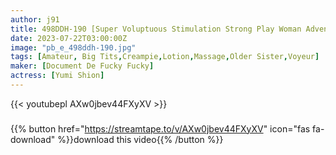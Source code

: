 ```yaml
---
author: j91
title: 498DDH-190 [Super Voluptuous Stimulation Strong Play Woman Advent! The Effect Of A Massage That Is Clearly Not For Healing Purposes Is…] Massage With Personal Erotic Desires While Saying That It Is Not That Kind Of Shop! The Customer Who Has Been Made Into A Bing Is Entrusted With The Whole Body And Is Swallowed By The Practitioner’s Ma! (Yumi Shion)
date: 2023-07-22T03:00:00Z
image: "pb_e_498ddh-190.jpg"
tags: [Amateur, Big Tits,Creampie,Lotion,Massage,Older Sister,Voyeur]
maker: [Document De Fucky Fucky]
actress: [Yumi Shion]
---
```



{{< youtubepl AXw0jbev44FXyXV >}}
###

{{% button href="https://streamtape.to/v/AXw0jbev44FXyXV" icon="fas fa-download" %}}download this video{{% /button %}}

